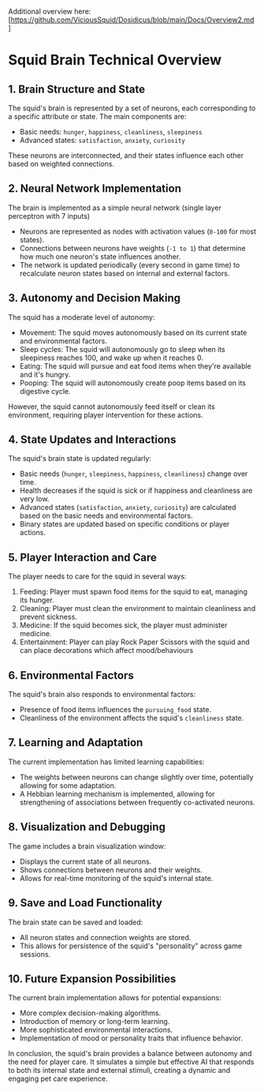 Additional overview here: [https://github.com/ViciousSquid/Dosidicus/blob/main/Docs/Overview2.md]
# Squid Brain Technical Overview



## 1. Brain Structure and State

The squid's brain is represented by a set of neurons, each corresponding to a specific attribute or state. The main components are:

- Basic needs: `hunger`, `happiness`, `cleanliness`, `sleepiness`
- Advanced states: `satisfaction`, `anxiety`, `curiosity`

These neurons are interconnected, and their states influence each other based on weighted connections.

## 2. Neural Network Implementation

The brain is implemented as a simple neural network (single layer perceptron with 7 inputs)

- Neurons are represented as nodes with activation values (`0-100` for most states).
- Connections between neurons have weights (`-1 to 1`) that determine how much one neuron's state influences another.
- The network is updated periodically (every second in game time) to recalculate neuron states based on internal and external factors.

## 3. Autonomy and Decision Making

The squid has a moderate level of autonomy:

- Movement: The squid moves autonomously based on its current state and environmental factors.
- Sleep cycles: The squid will autonomously go to sleep when its sleepiness reaches 100, and wake up when it reaches 0.
- Eating: The squid will pursue and eat food items when they're available and it's hungry.
- Pooping: The squid will autonomously create poop items based on its digestive cycle.

However, the squid cannot autonomously feed itself or clean its environment, requiring player intervention for these actions.

## 4. State Updates and Interactions

The squid's brain state is updated regularly:

- Basic needs (`hunger`, `sleepiness`, `happiness`, `cleanliness`) change over time.
- Health decreases if the squid is sick or if happiness and cleanliness are very low.
- Advanced states (`satisfaction`, `anxiety`, `curiosity`) are calculated based on the basic needs and environmental factors.
- Binary states are updated based on specific conditions or player actions.

## 5. Player Interaction and Care

The player needs to care for the squid in several ways:

1. Feeding: Player must spawn food items for the squid to eat, managing its hunger.
2. Cleaning: Player must clean the environment to maintain cleanliness and prevent sickness.
3. Medicine: If the squid becomes sick, the player must administer medicine.
4. Entertainment: Player can play Rock Paper Scissors with the squid and can place decorations which affect mood/behaviours

## 6. Environmental Factors

The squid's brain also responds to environmental factors:

- Presence of food items influences the `pursuing_food` state.
- Cleanliness of the environment affects the squid's `cleanliness` state.

## 7. Learning and Adaptation

The current implementation has limited learning capabilities:

- The weights between neurons can change slightly over time, potentially allowing for some adaptation.
- A Hebbian learning mechanism is implemented, allowing for strengthening of associations between frequently co-activated neurons.

## 8. Visualization and Debugging

The game includes a brain visualization window:

- Displays the current state of all neurons.
- Shows connections between neurons and their weights.
- Allows for real-time monitoring of the squid's internal state.

## 9. Save and Load Functionality

The brain state can be saved and loaded:

- All neuron states and connection weights are stored.
- This allows for persistence of the squid's "personality" across game sessions.

## 10. Future Expansion Possibilities

The current brain implementation allows for potential expansions:

- More complex decision-making algorithms.
- Introduction of memory or long-term learning.
- More sophisticated environmental interactions.
- Implementation of mood or personality traits that influence behavior.

In conclusion, the squid's brain provides a balance between autonomy and the need for player care. It simulates a simple but effective AI that responds to both its internal state and external stimuli, creating a dynamic and engaging pet care experience.
